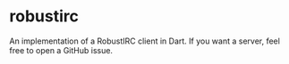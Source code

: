 # robustirc
An implementation of a RobustIRC client in Dart.
If you want a server, feel free to open a GitHub issue.
